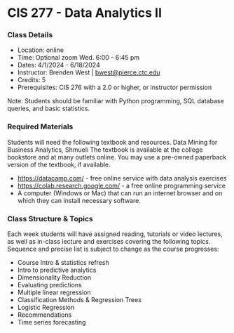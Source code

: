 # CIS 277 - Data Analytics II

### Class Details
- Location: online
- Time: Optional zoom Wed. 6:00 - 6:45 pm
- Dates: 4/1/2024 - 6/18/2024
- Instructor: Brenden West | bwest@pierce.ctc.edu
- Credits: 5
- Prerequisites: CIS 276 with a 2.0 or higher, or instructor permission

Note: Students should be familiar with Python programming, SQL database queries, and basic statistics.

### Required Materials

Students will need the following textbook and resources.
Data Mining for Business Analytics, Shmueli
The textbook is available at the college bookstore and at many outlets online. You may use a pre-owned paperback version of the  textbook, if available.

- https://datacamp.com/  - free online service with data analysis exercises
- https://colab.research.google.com/ - a free online programming service
- A computer (Windows or Mac) that can run an internet browser and on which they can install necessary software.

### Class Structure & Topics
Each week students will have assigned reading, tutorials or video lectures, as well as in-class lecture and exercises covering the following topics. Sequence and precise list is subject to change as the course progresses:

- Course Intro & statistics refresh
- Intro to predictive analytics
- Dimensionality Reduction
- Evaluating predictions
- Multiple linear regression
- Classification Methods & Regression Trees
- Logistic Regression
- Recommendations
- Time series forecasting

